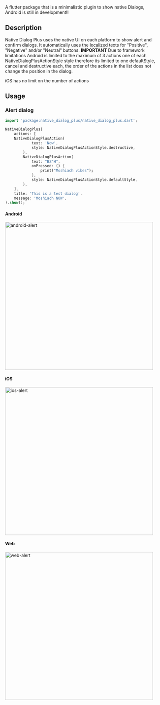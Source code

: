 A flutter package that is a minimalistic plugin to show native Dialogs, Android is still in development!!

## Description

Native Dialog Plus uses the native UI on each platform to show alert and confirm dialogs.
It automatically uses the localized texts for "Positive", "Negative" and/or "Neutral" buttons.
**IMPORTANT**
Due to framework limitations Android is limited to the maximum of 3 actions one of each NativeDialogPlusActionStyle style
therefore its limited to one defaultStyle, cancel and destructive each, the order of the actions in the list does not change the position in the dialog.

iOS has no limit on the number of actions

## Usage

### Alert dialog

```dart
import 'package:native_dialog_plus/native_dialog_plus.dart';

NativeDialogPlus(
    actions: [
    NativeDialogPlusAction(
            text: 'Now',
            style: NativeDialogPlusActionStyle.destructive,
        ),
        NativeDialogPlusAction(
            text: "BZ'H",
            onPressed: () {
                print("Moshiach vibes");
            },
            style: NativeDialogPlusActionStyle.defaultStyle,
        ),
    ],
    title: 'This is a test dialog',
    message: 'Moshiach NOW',
).show();
```

#### Android

<img alt="android-alert" src="https://github.com/didiabel/native_dialog_plus/blob/dev/assets/android.gif" height="480">

#### iOS

<img alt="ios-alert" src="https://github.com/didiabel/native_dialog_plus/blob/dev/assets/iOS.gif" height="480">

#### Web

<img alt="web-alert" src="https://github.com/didiabel/native_dialog_plus/blob/dev/assets/web.gif" height="480">
